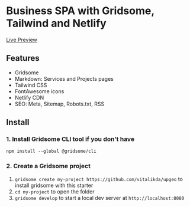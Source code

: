 # Business SPA with Gridsome, Tailwind and Netlify

[Live Preview](http://upgeo.ru)

## Features

- Gridsome
- Markdown: Services and Projects pages
- Tailwind CSS
- FontAwesome icons
- Netlify CDN
- SEO: Meta, Sitemap, Robots.txt, RSS

## Install

### 1. Install Gridsome CLI tool if you don't have

`npm install --global @gridsome/cli`

### 2. Create a Gridsome project

1. `gridsome create my-project https://github.com/vitalikda/upgeo` to install gridsome with this starter
2. `cd my-project` to open the folder
3. `gridsome develop` to start a local dev server at `http://localhost:8080`
